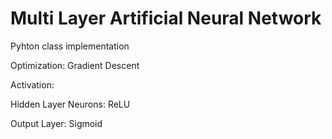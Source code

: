 # Multi Layer Artificial Neural Network

Pyhton class implementation

Optimization: Gradient Descent

Activation: 

Hidden Layer Neurons: ReLU

Output Layer: Sigmoid